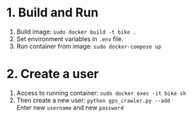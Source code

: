 # 1. Build and Run
1. Build image: ```sudo docker build -t bike .```
2. Set environment variables in ```.env``` file.
3. Run container from image: ```sudo docker-compose up```
# 2. Create a user
1. Access to running container: ```sudo docker exec -it bike sh```  
2. Then create a new user: ```python gps_crawler.py --add```  
Enter new ```username``` and new ```password```
